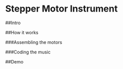 # Stepper Motor Instrument

##Intro

##How it works

###Assembling the motors

###Coding the music

##Demo
